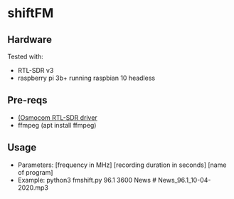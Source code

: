 # shiftFM

## Hardware

Tested with:
* RTL-SDR v3
* raspberry pi 3b+ running raspbian 10 headless


## Pre-reqs

* [(Osmocom RTL-SDR driver](https://osmocom.org/projects/rtl-sdr/wiki/Rtl-sdr)
* ffmpeg (apt install ffmpeg)


## Usage
* Parameters: [frequency in MHz] [recording duration in seconds] [name of program]
* Example: python3 fmshift.py 96.1 3600 News # News_96.1_10-04-2020.mp3 
